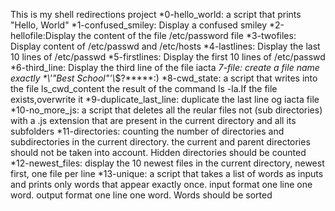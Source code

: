 This is my shell redirections project
*0-hello_world: a script that prints "Hello, World" 
*1-confused_smiley: Display a confused smiley
*2-hellofile:Display the content of the file /etc/password file
*3-twofiles: Display content of /etc/passwd and /etc/hosts
*4-lastlines: Display the last 10 lines of /etc/passwd 
*5-firstlines: Display the first 10 lines of /etc/passwd 
*6-third_line: Display the third line of the file iacta
*7-file: create a file name exactly \*\\'"Best School"\'\\*$\?\*\*\*\*\*:)
*8-cwd_state: a script that writes into the file ls_cwd_content the result of the command ls -la.If the file exists,overwrite it
*9-duplicate_last_line: duplicate the last line og iacta file
*10-no_more_js: a script that deletes all the reular files not (sub directories) with a .js extension that are present in the current directory and all its subfolders
*11-directories: counting the number of directories and subdirectories in the current directory. the current and parent directories should not be taken into account. Hidden directories should be counted
*12-newest_files: display the 10 newest files in the current directory, newest first, one file per line
*13-unique: a script that takes a list of words as inputs and prints only words that appear exactly once. input format one line one word. output format one line one word. Words should be sorted  
